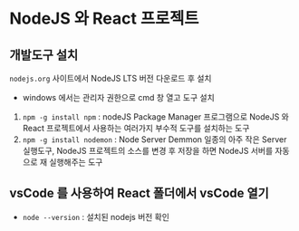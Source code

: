 # NodeJS 와 React 프로젝트

## 개발도구 설치

`nodejs.org` 사이트에서 NodeJS LTS 버전 다운로드 후 설치

- windows 에서는 관리자 권한으로 cmd 창 열고 도구 설치

1. `npm -g install npm` : nodeJS Package Manager 프로그램으로 NodeJS 와 React 프로젝트에서 사용하는 여러가지 부수적 도구를 설치하는 도구
2. `npm -g install nodemon` : Node Server Demmon 일종의 아주 작은 Server 실행도구, NodeJS 프로젝트의 소스를 변경 후 저장을 하면 NodeJS 서버를 자동으로 재 실행해주는 도구

## vsCode 를 사용하여 React 폴더에서 vsCode 열기

- `node --version` : 설치된 nodejs 버전 확인
